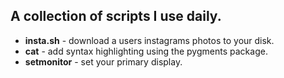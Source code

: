 <h2>A collection of scripts I use daily.</h2>
<ul>

<li><strong>insta.sh</strong> - download a users instagrams photos to your disk. 
<li><strong>cat</strong> - add syntax highlighting using the pygments package. 
<li><strong>setmonitor</strong> - set your primary display. 
</ul>
